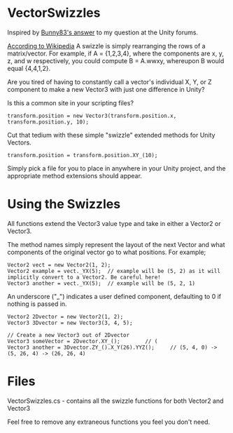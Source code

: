 # VectorSwizzles

Inspired by [Bunny83's answer](https://answers.unity.com/questions/1441682/create-custom-constructors-for-monobehaviors-vecto.html) to my question at the Unity forums.

[According to Wikipedia](https://en.wikipedia.org/wiki/Swizzling_%28computer_graphics%29)
A swizzle is simply rearranging the rows of a matrix/vector. 
For example, if A = {1,2,3,4}, where the components are x, y, z, and w respectively, you could compute B = A.wwxy, whereupon B would equal {4,4,1,2}.

Are you tired of having to constantly call a vector's individual X, Y, or Z component to make a new Vector3 with just one difference in Unity?

Is this a common site in your scripting files?

```
transform.position = new Vector3(transform.position.x, transform.position.y, 10);
```
Cut that tedium with these simple "swizzle" extended methods for Unity Vectors.
```
transform.position = transform.position.XY_(10);
```

Simply pick a file for you to place in anywhere in your Unity project, and the appropriate method extensions should appear.

# Using the Swizzles

All functions extend the Vector3 value type and take in either a Vector2 or Vector3.

The method names simply represent the layout of the next Vector and what components of the original vector go to what positions. For example;
```
Vector2 vect = new Vector2(1, 2);
Vector2 example = vect._YX(5);	// example will be (5, 2) as it will implicitly convert to a Vector2. Be careful here!
Vector3 another = vect._YX(5);  // example will be (5, 2, 1)
```
An underscore ("\_") indicates a user defined component, defaulting to 0 if nothing is passed in.

```
Vector2 2Dvector = new Vector2(1, 2);
Vector3 3Dvector = new Vector3(3, 4, 5);

// Create a new Vector3 out of 2Dvector
Vector3 someVector = 2Dvector.XY_();		// (
Vector3 another = 3Dvector.ZY_().X_Y(26).YYZ();		// (5, 4, 0) -> (5, 26, 4) -> (26, 26, 4)
```

# Files

VectorSwizzles.cs - contains all the swizzle functions for both Vector2 and Vector3

Feel free to remove any extraneous functions you feel you don't need. 
